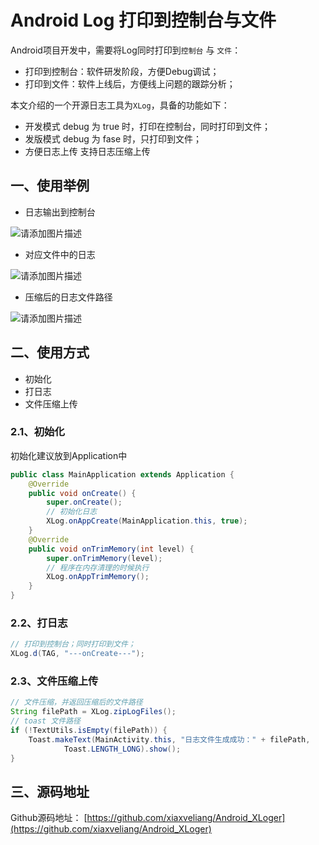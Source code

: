 # Android Log 打印到控制台与文件

Android项目开发中，需要将Log同时打印到`控制台` 与 `文件`：

+ 打印到控制台：软件研发阶段，方便Debug调试；
+ 打印到文件：软件上线后，方便线上问题的跟踪分析；

本文介绍的一个开源日志工具为`XLog`，具备的功能如下：

+ 开发模式
debug 为 true 时，打印在控制台，同时打印到文件；
+ 发版模式
debug 为 fase 时，只打印到文件；
+ 方便日志上传
支持日志压缩上传

## 一、使用举例

+ 日志输出到控制台

![请添加图片描述](https://img-blog.csdnimg.cn/2fad447cc47d4aa9a59d12460218486f.png?x-oss-process=image/watermark,type_ZHJvaWRzYW5zZmFsbGJhY2s,shadow_50,text_Q1NETiBAYmp4aWF4dWVsaWFuZw==,size_20,color_FFFFFF,t_70,g_se,x_16)

+ 对应文件中的日志

![请添加图片描述](https://img-blog.csdnimg.cn/2027c404f2bc4ef08e97db1abad1b674.png?x-oss-process=image/watermark,type_ZHJvaWRzYW5zZmFsbGJhY2s,shadow_50,text_Q1NETiBAYmp4aWF4dWVsaWFuZw==,size_20,color_FFFFFF,t_70,g_se,x_16)

+ 压缩后的日志文件路径

![请添加图片描述](https://img-blog.csdnimg.cn/91a93e38d508461390b53867ba07986d.png?x-oss-process=image/watermark,type_ZHJvaWRzYW5zZmFsbGJhY2s,shadow_50,text_Q1NETiBAYmp4aWF4dWVsaWFuZw==,size_14,color_FFFFFF,t_70,g_se,x_16)

## 二、使用方式


+ 初始化
+ 打日志
+ 文件压缩上传


### 2.1、初始化

初始化建议放到Application中

```java
public class MainApplication extends Application {
    @Override
    public void onCreate() {
        super.onCreate();
        // 初始化日志
        XLog.onAppCreate(MainApplication.this, true);
    }
    @Override
    public void onTrimMemory(int level) {
        super.onTrimMemory(level);
        // 程序在内存清理的时候执行
        XLog.onAppTrimMemory();
    }
}
```

### 2.2、打日志


```java
// 打印到控制台；同时打印到文件；
XLog.d(TAG, "---onCreate---");
```

### 2.3、文件压缩上传


```java
// 文件压缩，并返回压缩后的文件路径
String filePath = XLog.zipLogFiles();
// toast 文件路径
if (!TextUtils.isEmpty(filePath)) {
    Toast.makeText(MainActivity.this, "日志文件生成成功：" + filePath,
            Toast.LENGTH_LONG).show();
}
```

## 三、源码地址

Github源码地址：
[https://github.com/xiaxveliang/Android_XLoger](https://github.com/xiaxveliang/Android_XLoger)



